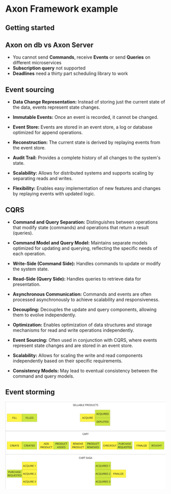 # Axon Framework example

## Getting started

## Axon on db vs Axon Server
- You cannot send **Commands**, receive **Events** or send **Queries** on different microservices
- **Subscription query** not supported
- **Deadlines** need a thirty part scheduling library to work

## Event sourcing
- **Data Change Representation:** Instead of storing just the current state of the data, events represent state changes.

- **Immutable Events:** Once an event is recorded, it cannot be changed.

- **Event Store:** Events are stored in an event store, a log or database optimized for append operations.

- **Reconstruction:** The current state is derived by replaying events from the event store.

- **Audit Trail:** Provides a complete history of all changes to the system's state.

- **Scalability:** Allows for distributed systems and supports scaling by separating reads and writes.

- **Flexibility:** Enables easy implementation of new features and changes by replaying events with updated logic.

## CQRS

- **Command and Query Separation:** Distinguishes between operations that modify state (commands) and operations that return a result (queries).

- **Command Model and Query Model:** Maintains separate models optimized for updating and querying, reflecting the specific needs of each operation.

- **Write-Side (Command Side):** Handles commands to update or modify the system state.

- **Read-Side (Query Side):** Handles queries to retrieve data for presentation.

- **Asynchronous Communication:** Commands and events are often processed asynchronously to achieve scalability and responsiveness.

- **Decoupling:** Decouples the update and query components, allowing them to evolve independently.

- **Optimization:** Enables optimization of data structures and storage mechanisms for read and write operations independently.

- **Event Sourcing:** Often used in conjunction with CQRS, where events represent state changes and are stored in an event store.

- **Scalability:** Allows for scaling the write and read components independently based on their specific requirements.

- **Consistency Models:** May lead to eventual consistency between the command and query models.

## Event storming
![alt text](./event-storming.jpg)